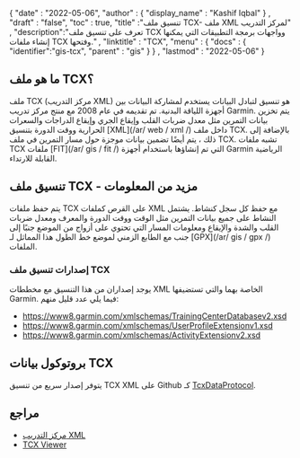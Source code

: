{
  "date" : "2022-05-06",
  "author" : {
    "display_name" : "Kashif Iqbal"
} ,
  "draft" : "false",
  "toc" : true,
  "title" :"تنسيق ملف TCX- ملف XML لمركز التدريب" ,
  "description":"تعرف على تنسيق ملف TCX وواجهات برمجة التطبيقات التي يمكنها إنشاء ملفات TCX وفتحها." ,
  "linktitle" : "TCX",
  "menu" : {
    "docs" : {
      "identifier":"gis-tcx",
      "parent" : "gis"
}
} ,
  "lastmod" : "2022-05-06"
}

## ما هو ملف TCX؟

ملف TCX (مركز التدريب XML) هو تنسيق لتبادل البيانات يستخدم لمشاركة البيانات بين أجهزة اللياقة البدنية. تم تقديمه في عام 2008 مع منتج مركز تدريب Garmin. يتم تخزين بيانات التمرين مثل معدل ضربات القلب وإيقاع الجري وإيقاع الدراجات والسعرات الحرارية ووقت الدورة بتنسيق [XML](/ar/ web / xml /) داخل ملف TCX. بالإضافة إلى ذلك ، يتم أيضًا تضمين بيانات موجزة حول مسار التمرين في ملف TCX. تشبه ملفات TCX ملفات [FIT](/ar/ gis / fit /) التي تم إنشاؤها باستخدام أجهزة Garmin الرياضية القابلة للارتداء.

## تنسيق ملف TCX - مزيد من المعلومات

يتم حفظ ملفات TCX على القرص كملفات XML مع حفظ كل سجل كنشاط. يشتمل النشاط على جميع بيانات التمرين مثل الوقت ووقت الدورة والمعرف ومعدل ضربات القلب والشدة والإيقاع ومعلومات المسار التي تحتوي على أزواج من الموضع جنبًا إلى جنب مع الطابع الزمني لموضع خط الطول هذا المماثل لـ [GPX](/ar/ gis / gpx /) الملفات.

### إصدارات تنسيق ملف TCX

يوجد إصداران من هذا التنسيق مع مخططات XML الخاصة بهما والتي تستضيفها Garmin. فيما يلي عدد قليل منهم:

* https://www8.garmin.com/xmlschemas/TrainingCenterDatabasev2.xsd
* https://www8.garmin.com/xmlschemas/UserProfileExtensionv1.xsd
* https://www8.garmin.com/xmlschemas/ActivityExtensionv2.xsd


## بروتوكول بيانات TCX

يتوفر إصدار سريع من تنسيق TCX XML على Github كـ [TcxDataProtocol](https://github.com/FitnessKit/TcxDataProtocol).

## مراجع ##

* [مركز التدريب XML](https://en.wikipedia.org/wiki/Training_Center_XML)
* [TCX Viewer](http://www.whiterocksoftware.com/2019/02/tcx-viewer.html)

